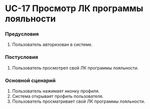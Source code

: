 # UC-17 Просмотр ЛК программы лояльности

### Предусловия

1. Пользователь авторизован в системе.

### Постусловия

1. Пользователь просмотрел свой ЛК программы лояльности.

### Основной сценарий

1. Пользователь нажимает иконку профиля.
2. Система открывает профиль пользователя.
3. Пользователь просматривает свой ЛК программы лояльности.
